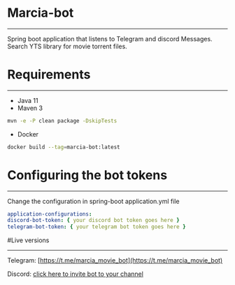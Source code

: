 # Marcia-bot

---

Spring boot application that listens to Telegram and discord Messages. Search YTS library for movie torrent files.

# Requirements

---

* Java 11
* Maven 3

```bash
mvn -e -P clean package -DskipTests
```

* Docker 

```bash
docker build --tag=marcia-bot:latest
```

# Configuring the bot tokens

---

Change the configuration in spring-boot application.yml file

```yaml
application-configurations:
discord-bot-token: { your discord bot token goes here }
telegram-bot-token: { your telegram bot token goes here }
```

#Live versions 

---

Telegram: [https://t.me/marcia_movie_bot](https://t.me/marcia_movie_bot)

Discord: [click here to invite bot to your channel](https://discord.com/oauth2/authorize?client_id=874578310955421716&scope=bot&permissions=0)





